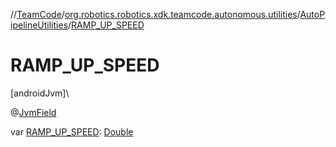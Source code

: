 //[TeamCode](../../../index.md)/[org.robotics.robotics.xdk.teamcode.autonomous.utilities](../index.md)/[AutoPipelineUtilities](index.md)/[RAMP_UP_SPEED](-r-a-m-p_-u-p_-s-p-e-e-d.md)

# RAMP_UP_SPEED

[androidJvm]\

@[JvmField](https://kotlinlang.org/api/latest/jvm/stdlib/kotlin.jvm/-jvm-field/index.html)

var [RAMP_UP_SPEED](-r-a-m-p_-u-p_-s-p-e-e-d.md): [Double](https://kotlinlang.org/api/latest/jvm/stdlib/kotlin/-double/index.html)

